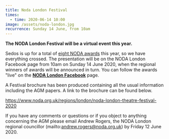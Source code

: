 ```yaml
---
title: Noda London Festival
times:
  - time: 2020-06-14 10:00
image: /assets/noda-london.jpg
recurrence: Sunday 14 June, from 10am
---
```

**The NODA London Festival will be a virtual event this year.**

Sedos is up for a total of [eight NODA awards](https://sedos.l3v5y.co.uk/news/2020-05-15-sedos-wins-eight-noda-district-awards) this year, so we have everything crossed. The presentation will be on the NODA London Facebook page from 10am on Sunday 14 June 2020, when the regional winners of awards will be announced in turn. You can follow the awards "live" on the **[NODA London Facebook](https://www.facebook.com/NODA.London/)** page.

A Festival brochure has been produced containing all the usual information including the AGM papers. A link to the brochure can be found below.

<https://www.noda.org.uk/regions/london/noda-london-theatre-festival-2020>

If you have any comments or questions or if you object to anything concerning the AGM please email Andrew Rogers, the NODA London regional councillor (mailto:andrew.rogers@noda.org.uk) by Friday 12 June 2020.